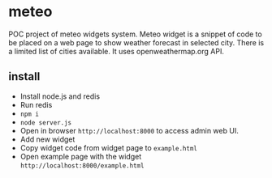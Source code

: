 # meteo

POC project of meteo widgets system.
Meteo widget is a snippet of code to be placed on a web page to show weather forecast in selected city.
There is a limited list of cities available.
It uses openweathermap.org API.

## install

- Install node.js and redis
- Run redis
- `npm i`
- `node server.js`
- Open in browser `http://localhost:8000` to access admin web UI.
- Add new widget
- Copy widget code from widget page to `example.html`
- Open example page with the widget `http://localhost:8000/example.html`
